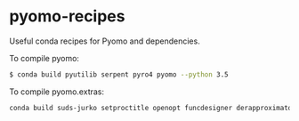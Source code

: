 # pyomo-recipes

Useful conda recipes for Pyomo and dependencies.

To compile pyomo:

```bash
$ conda build pyutilib serpent pyro4 pyomo --python 3.5
```

To compile pyomo.extras:

```bash
conda build suds-jurko setproctitle openopt funcdesigner derapproximator pyomo.extras --python 3.5
```
